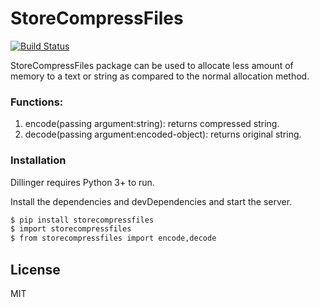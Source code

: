 # StoreCompressFiles

[![Build Status](https://travis-ci.org/joemccann/dillinger.svg?branch=master)](https://travis-ci.org/joemccann/dillinger)

StoreCompressFiles package can be used to allocate less amount of memory to a text or string as compared to the normal allocation method.


### Functions:
1. encode(passing argument:string): returns compressed string.
2. decode(passing argument:encoded-object): returns original string.
### Installation

Dillinger requires Python 3+ to run.

Install the dependencies and devDependencies and start the server.

```sh
$ pip install storecompressfiles
$ import storecompressfiles
$ from storecompressfiles import encode,decode
```

License
----

MIT
